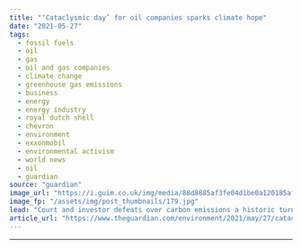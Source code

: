 ```yaml
---
title: "‘Cataclysmic day’ for oil companies sparks climate hope"
date: "2021-05-27"
tags: 
  - fossil fuels
  - oil
  - gas
  - oil and gas companies
  - climate change
  - greenhouse gas emissions
  - business
  - energy
  - energy industry
  - royal dutch shell
  - chevron
  - environment
  - exxonmobil
  - environmental activism
  - world news
  - oil
  - guardian
source: "guardian"
image_url: "https://i.guim.co.uk/img/media/88d8885af3fe04d1be0a120185afb3e24b7409bc/0_118_5249_3151/master/5249.jpg?width=460&quality=85&auto=format&fit=max&s=fc57c118ec71ca2f75ca055f3c208ac8"
image_fp: "/assets/img/post_thumbnails/179.jpg"
lead: "Court and investor defeats over carbon emissions a historic turning point, say campaigners and lawyersA “cataclysmic day” for three major oil companies in which investors rebelled over climate fears and a court ordered fossil fuel emissions to be sla..."
article_url: "https://www.theguardian.com/environment/2021/may/27/cataclysmic-day-for-oil-companies-sparks-climate-hope"
---
```


---
